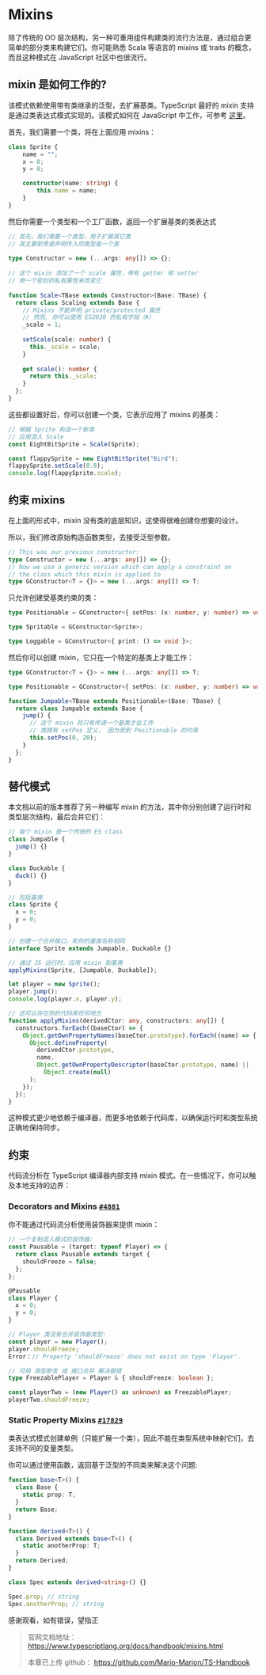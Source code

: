 # Mixins

除了传统的 OO 层次结构，另一种可重用组件构建类的流行方法是，通过组合更简单的部分类来构建它们。你可能熟悉 Scala 等语言的 mixins 或 traits 的概念，而且这种模式在 JavaScript 社区中也很流行。

## mixin 是如何工作的?

该模式依赖使用带有类继承的泛型，去扩展基类。TypeScript 最好的 mixin 支持是通过类表达式模式实现的。该模式如何在 JavaScript 中工作，可参考 [这里](https://justinfagnani.com/2015/12/21/real-mixins-with-javascript-classes/)。

首先，我们需要一个类，将在上面应用 mixins：

```ts
class Sprite {
    name = "";
    x = 0;
    y = 0;

    constructor(name: string) {
        this.name = name;
    }
}
```

然后你需要一个类型和一个工厂函数，返回一个扩展基类的类表达式

```ts
// 首先，我们需要一个类型，用于扩展其它类
// 其主要职责是声明传入的类型是一个类
 
type Constructor = new (...args: any[]) => {};
 
// 这个 mixin 添加了一个 scale 属性，带有 getter 和 setter 
// 用一个密封的私有属性来改变它
 
function Scale<TBase extends Constructor>(Base: TBase) {
  return class Scaling extends Base {
    // Mixins 不能声明 private/protected 属性
    // 然而, 你可以使用 ES2020 的私有字段（#）
    _scale = 1;
 
    setScale(scale: number) {
      this._scale = scale;
    }
 
    get scale(): number {
      return this._scale;
    }
  };
}
```

这些都设置好后，你可以创建一个类，它表示应用了 mixins 的基类：

```ts
// 根据 Sprite 构造一个新类
// 应用混入 Scale
const EightBitSprite = Scale(Sprite);

const flappySprite = new EightBitSprite("Bird");
flappySprite.setScale(0.8);
console.log(flappySprite.scale);
```

## 约束 mixins

在上面的形式中，mixin 没有类的底层知识，这使得很难创建你想要的设计。

所以，我们修改原始构造函数类型，去接受泛型参数。

```ts
// This was our previous constructor:
type Constructor = new (...args: any[]) => {};
// Now we use a generic version which can apply a constraint on
// the class which this mixin is applied to
type GConstructor<T = {}> = new (...args: any[]) => T;
```

只允许创建受基类约束的类：

```ts
type Positionable = GConstructor<{ setPos: (x: number, y: number) => void }>;

type Spritable = GConstructor<Sprite>;

type Loggable = GConstructor<{ print: () => void }>;
```

然后你可以创建 mixin，它只在一个特定的基类上才能工作：

```ts
type GConstructor<T = {}> = new (...args: any[]) => T;

type Positionable = GConstructor<{ setPos: (x: number, y: number) => void }>;

function Jumpable<TBase extends Positionable>(Base: TBase) {
  return class Jumpable extends Base {
    jump() {
      // 这个 mixin 将只有传递一个基类才会工作
      // 类拥有 setPos 定义， 因为受到 Positionable 的约束
      this.setPos(0, 20);
    }
  };
}
```

## 替代模式

本文档以前的版本推荐了另一种编写 mixin 的方法，其中你分别创建了运行时和类型层次结构，最后合并它们：

```ts
// 每个 mixin 是一个传统的 ES class
class Jumpable {
  jump() {}
}

class Duckable {
  duck() {}
}

// 包括基类
class Sprite {
  x = 0;
  y = 0;
}

// 创建一个合并接口，和你的基类名称相同
interface Sprite extends Jumpable, Duckable {}

// 通过 JS 运行时，应用 mixin 到基类
applyMixins(Sprite, [Jumpable, Duckable]);

let player = new Sprite();
player.jump();
console.log(player.x, player.y);

// 这可以存在你的代码库任何地方
function applyMixins(derivedCtor: any, constructors: any[]) {
  constructors.forEach((baseCtor) => {
    Object.getOwnPropertyNames(baseCtor.prototype).forEach((name) => {
      Object.defineProperty(
        derivedCtor.prototype,
        name,
        Object.getOwnPropertyDescriptor(baseCtor.prototype, name) ||
          Object.create(null)
      );
    });
  });
}
```

这种模式更少地依赖于编译器，而更多地依赖于代码库，以确保运行时和类型系统正确地保持同步。

## 约束

代码流分析在 TypeScript 编译器内部支持 mixin 模式。在一些情况下，你可以触及本地支持的边界：

### Decorators and Mixins [`#4881`](https://github.com/microsoft/TypeScript/issues/4881)

你不能通过代码流分析使用装饰器来提供 mixin：

```ts
// 一个复制混入模式的装饰器:
const Pausable = (target: typeof Player) => {
  return class Pausable extends target {
    shouldFreeze = false;
  };
};

@Pausable
class Player {
  x = 0;
  y = 0;
}

// Player 类没有合并装饰器类型:
const player = new Player();
player.shouldFreeze;
Error：// Property 'shouldFreeze' does not exist on type 'Player'.

// 可用 类型断言 或 接口合并 解决报错
type FreezablePlayer = Player & { shouldFreeze: boolean };

const playerTwo = (new Player() as unknown) as FreezablePlayer;
playerTwo.shouldFreeze;
```

### Static Property Mixins [`#17829`](https://github.com/microsoft/TypeScript/issues/17829)

类表达式模式创建单例（只能扩展一个类），因此不能在类型系统中映射它们，去支持不同的变量类型。

你可以通过使用函数，返回基于泛型的不同类来解决这个问题:

```ts
function base<T>() {
  class Base {
    static prop: T;
  }
  return Base;
}

function derived<T>() {
  class Derived extends base<T>() {
    static anotherProp: T;
  }
  return Derived;
}

class Spec extends derived<string>() {}

Spec.prop; // string
Spec.anotherProp; // string
```

感谢观看，如有错误，望指正

> 官网文档地址： <https://www.typescriptlang.org/docs/handbook/mixins.html>
>
> 本章已上传 github： <https://github.com/Mario-Marion/TS-Handbook>
